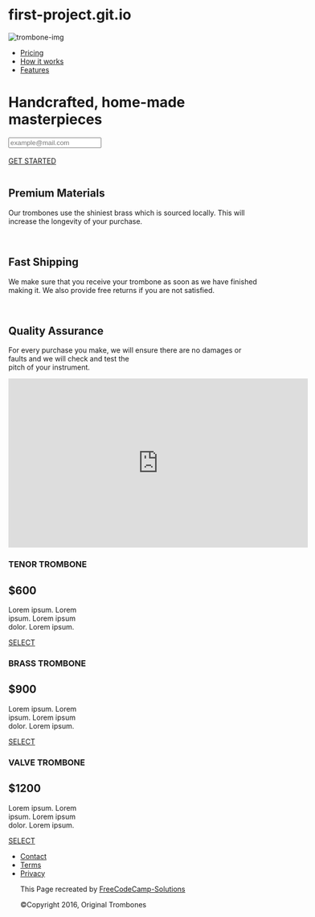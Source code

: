 # first-project.git.io
<!DOCTYPE html>
<html>

<head>
  <meta charset="utf-8">
  <title>My First Assignment</title>
  <link rel="stylesheet" href="CSS/style.css">
</head>

<body>
  <div class="img">
    <img src="https://s3.amazonaws.com/freecodecamp/original_trombones.png" alt="trombone-img">
  </div>
  <div class="top-link">
    <ul>
      <li><a href="https://freecodecamp-solutions.github.io/Product-Landing-Page/#pricing">Pricing</a></li>
      <li><a href="https://freecodecamp-solutions.github.io/Product-Landing-Page/#how-it-work">How it works</a></li>
      <li><a href="https://freecodecamp-solutions.github.io/Product-Landing-Page/#features">Features</a></li>
    </ul>
  </div>
  <div class="master-div">
    <h1>Handcrafted, home-made masterpieces</h1>
    <div class="a">
      <form action="https://www.freecodecamp.com/email-submit">
        <input class="Email" type="email" name="plain" placeholder="example@mail.com"><br><br>
        <a class="btn" href="https://www.freecodecamp.org/learn">GET STARTED</a>
      </form>
    </div>
    <div class="png">
      <img src="https://www.bregologistik.de/fileadmin/_processed_/f/e/csm_shipping-fast_18aad1cdd7.jpg" alt="">
    </div>
    <div class="c">
      <h2>Premium Materials</h2>
      <p>Our trombones use the shiniest brass which is sourced locally. This will increase the longevity of your purchase.</p><br>
      <h2>Fast Shipping</h2>
      <p>We make sure that you receive your trombone as soon as we have finished making it. We also provide free returns if you are not satisfied.</p><br>
      <h2>Quality Assurance</h2>
      <p>For every purchase you make, we will ensure there are no damages or faults and we will check and test the <br> pitch of your instrument.</p>
    </div>
  </div>
  <div class="video">
    <iframe width="596" height="336" src="https://www.youtube.com/embed/JEwOy5Fm1yw" title="Raihan Ahmad Channel Trailer - New Adventure" frameborder="0" allow="accelerometer; autoplay; clipboard-write; encrypted-media; gyroscope; picture-in-picture"
      allowfullscreen></iframe>
  </div>
  <div class="first-box">
    <h3>TENOR TROMBONE</h3>
    <h2>$600</h2>
    <p>Lorem ipsum. Lorem <br> ipsum. Lorem ipsum <br> dolor. Lorem ipsum. <br></p>
    <a href="https://freecodecamp-solutions.github.io/Product-Landing-Page/" class="button">SELECT</a>
  </div>
  <div class="second-box">
    <h3>BRASS TROMBONE</h3>
    <h2>$900</h2>
    <p>Lorem ipsum. Lorem <br> ipsum. Lorem ipsum <br> dolor. Lorem ipsum. <br></p>
    <a href="https://freecodecamp-solutions.github.io/Product-Landing-Page/" class="button">SELECT</a>
  </div>
  <div class="third-box">
    <h3>VALVE TROMBONE</h3>
    <h2>$1200</h2>
    <p>Lorem ipsum. Lorem <br> ipsum. Lorem ipsum <br> dolor. Lorem ipsum. <br></p>
    <a href="https://freecodecamp-solutions.github.io/Product-Landing-Page/" class="button">SELECT</a>
  </div>

  <div class="bottom-container">
    <ul>
      <li class="footer-link"><a class="linker" href="https://freecodecamp-solutions.github.io/Product-Landing-Page/">Contact</a></li>
      <li class="footer-link"><a class="linker" href="https://freecodecamp-solutions.github.io/Product-Landing-Page/">Terms</a></li>
      <li class="footer-link"><a class="linker" href="https://freecodecamp-solutions.github.io/Product-Landing-Page/">Privacy</a></li>
      <p class="salami">This Page recreated by <a class="linker" href="https://github.com/FreeCodeCamp-Solutions/">FreeCodeCamp-Solutions</a></p>
      <p class="last">©Copyright 2016, Original Trombones</p>
    </ul>
  </div>

</body>

</html>
